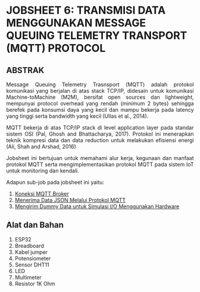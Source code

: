 # JOBSHEET 6: TRANSMISI DATA MENGGUNAKAN MESSAGE QUEUING TELEMETRY TRANSPORT (MQTT) PROTOCOL

## ABSTRAK
<p align="justify">Message Queuing Telemetry Trasnsport (MQTT) adalah protokol komunikasi
yang berjalan di atas stack TCP/IP, didesain untuk komunikasi Machine-toMachine (M2M), bersifat open sources dan lightweight, mempunyai protocol overhead yang rendah (minimum 2 bytes) sehingga berefek pada konsumsi daya
yang kecil dan mampu bekerja pada latency yang tinggi serta bandwidth yang
kecil (Ullas et al., 2014).</p>
<p align="justify">MQTT bekerja di atas TCP/IP stack di level application layer pada standar
sistem OSI (Pal, Ghosh and Bhattacharya, 2017). Protokol ini menerapkan teknik
kompresi data dan data reduction untuk melakukan efisiensi energi (Ali, Shah and
Arshad, 2016)</p>
<p align="justify">Jobsheet ini bertujuan untuk memahami alur kerja, kegunaan dan manfaat protokol
MQTT serta mengimplementasikan protokol MQTT pada sistem IoT untuk monitoring dan kendali.</p>

Adapun sub-job pada jobsheet ini yaitu:
  1. <a href="https://github.com/raolaay/SistemEmbedded/tree/master/Josbheet%206/A.%20Koneksi%20MQTT%20Broker">Koneksi MQTT Broker</a>
  2. <a href="https://github.com/raolaay/SistemEmbedded/tree/master/Josbheet%206/B.%20Menerima%20Data%20JSON%20Melalui%20Protokol%20MQTT">Menerima Data JSON Melalui Protokol MQTT</a>
  3. <a href="https://github.com/raolaay/SistemEmbedded/tree/master/Josbheet%206/C.%20Mengirim%20Dummy%20Data%20untuk%20Simulasi%20IO%20Menggunakan%20Hardware">Mengirim Dummy Data untuk Simulasi I/O Menggunakan Hardware</a>
 
## Alat dan Bahan
1) ESP32
2) Breadboard
3) Kabel jumper
4) Potensiometer
5) Sensor DHT11
6) LED
7) Multimeter
8) Resistor 1K Ohm
